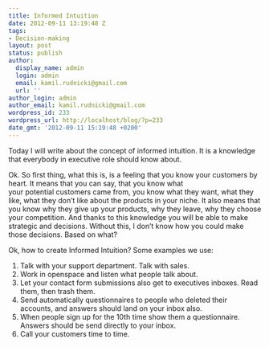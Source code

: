 ```yaml
---
title: Informed Intuition
date: 2012-09-11 13:19:48 Z
tags:
- Decision-making
layout: post
status: publish
author:
  display_name: admin
  login: admin
  email: kamil.rudnicki@gmail.com
  url: ''
author_login: admin
author_email: kamil.rudnicki@gmail.com
wordpress_id: 233
wordpress_url: http://localhost/blog/?p=233
date_gmt: '2012-09-11 15:19:48 +0200'
---
```


<p>Today I will write about the concept of informed intuition. It is a knowledge that everybody in executive role should know about.</p>
<p>Ok. So first thing, what this is, is a feeling that you know your customers by heart. It means that you can say, that you know what your potential customers came from, you know what they want, what they like, what they don&#8217;t like about the products in your niche. It also means that you know why they give up your products, why they leave, why they choose your competition. And thanks to this knowledge you will be able to make strategic and decisions. Without this, I don&#8217;t know how you could make those decisions. Based on what?</p>
<p>Ok, how to create Informed Intuition? Some examples we use:</p>
<ol>
<li>Talk with your support department. Talk with sales.</li>
<li>Work in openspace and listen what people talk about.</li>
<li>Let your contact form submissions also get to executives inboxes. Read them, then trash them.</li>
<li>Send automatically questionnaires to people who deleted their accounts, and answers should land on your inbox also.</li>
<li>When people sign up for the 10th time show them a questionnaire. Answers should be send directly to your inbox.</li>
<li>Call your customers time to time.</li>
</ol>
